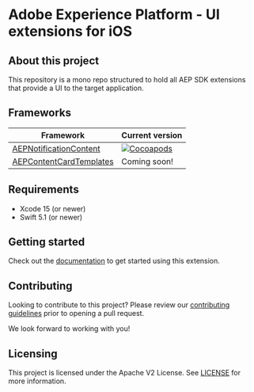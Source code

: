 # Adobe Experience Platform - UI extensions for iOS

## About this project

This repository is a mono repo structured to hold all AEP SDK extensions that provide a UI to the target application.

## Frameworks

| Framework | Current version |
| --------- | --------------- |
| [AEPNotificationContent](./Frameworks/AEPNotificationContent/) | [![Cocoapods](https://img.shields.io/github/v/release/adobe/aepsdk-ui-ios?label=CocoaPods&logo=apple&logoColor=white&color=orange&sort=semver)](https://cocoapods.org/pods/AEPNotificationContent) |
| [AEPContentCardTemplates](./Frameworks/AEPContentCardTemplates/) | Coming soon! |

## Requirements

- Xcode 15 (or newer)
- Swift 5.1 (or newer)

## Getting started

Check out the [documentation](./Documentation/README.md) to get started using this extension.

## Contributing

Looking to contribute to this project? Please review our [contributing guidelines](./.github/CONTRIBUTING.md) prior to opening a pull request.

We look forward to working with you!

## Licensing

This project is licensed under the Apache V2 License. See [LICENSE](./LICENSE) for more information.
